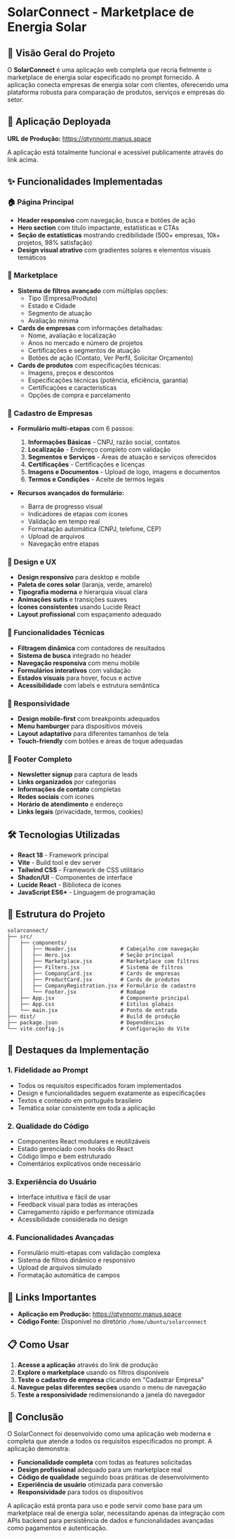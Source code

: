 # SolarConnect - Marketplace de Energia Solar

## 🌟 Visão Geral do Projeto

O **SolarConnect** é uma aplicação web completa que recria fielmente o marketplace de energia solar especificado no prompt fornecido. A aplicação conecta empresas de energia solar com clientes, oferecendo uma plataforma robusta para comparação de produtos, serviços e empresas do setor.

## 🚀 Aplicação Deployada

**URL de Produção:** https://qtynnomr.manus.space

A aplicação está totalmente funcional e acessível publicamente através do link acima.

## ✨ Funcionalidades Implementadas

### 🏠 Página Principal
- **Header responsivo** com navegação, busca e botões de ação
- **Hero section** com título impactante, estatísticas e CTAs
- **Seção de estatísticas** mostrando credibilidade (500+ empresas, 10k+ projetos, 98% satisfação)
- **Design visual atrativo** com gradientes solares e elementos visuais temáticos

### 🏪 Marketplace
- **Sistema de filtros avançado** com múltiplas opções:
  - Tipo (Empresa/Produto)
  - Estado e Cidade
  - Segmento de atuação
  - Avaliação mínima
- **Cards de empresas** com informações detalhadas:
  - Nome, avaliação e localização
  - Anos no mercado e número de projetos
  - Certificações e segmentos de atuação
  - Botões de ação (Contato, Ver Perfil, Solicitar Orçamento)
- **Cards de produtos** com especificações técnicas:
  - Imagens, preços e descontos
  - Especificações técnicas (potência, eficiência, garantia)
  - Certificações e características
  - Opções de compra e parcelamento

### 📝 Cadastro de Empresas
- **Formulário multi-etapas** com 6 passos:
  1. **Informações Básicas** - CNPJ, razão social, contatos
  2. **Localização** - Endereço completo com validação
  3. **Segmentos e Serviços** - Áreas de atuação e serviços oferecidos
  4. **Certificações** - Certificações e licenças
  5. **Imagens e Documentos** - Upload de logo, imagens e documentos
  6. **Termos e Condições** - Aceite de termos legais

- **Recursos avançados do formulário:**
  - Barra de progresso visual
  - Indicadores de etapas com ícones
  - Validação em tempo real
  - Formatação automática (CNPJ, telefone, CEP)
  - Upload de arquivos
  - Navegação entre etapas

### 🎨 Design e UX
- **Design responsivo** para desktop e mobile
- **Paleta de cores solar** (laranja, verde, amarelo)
- **Tipografia moderna** e hierarquia visual clara
- **Animações sutis** e transições suaves
- **Ícones consistentes** usando Lucide React
- **Layout profissional** com espaçamento adequado

### 🔧 Funcionalidades Técnicas
- **Filtragem dinâmica** com contadores de resultados
- **Sistema de busca** integrado no header
- **Navegação responsiva** com menu mobile
- **Formulários interativos** com validação
- **Estados visuais** para hover, focus e active
- **Acessibilidade** com labels e estrutura semântica

### 📱 Responsividade
- **Design mobile-first** com breakpoints adequados
- **Menu hamburger** para dispositivos móveis
- **Layout adaptativo** para diferentes tamanhos de tela
- **Touch-friendly** com botões e áreas de toque adequadas

### 🦶 Footer Completo
- **Newsletter signup** para captura de leads
- **Links organizados** por categorias
- **Informações de contato** completas
- **Redes sociais** com ícones
- **Horário de atendimento** e endereço
- **Links legais** (privacidade, termos, cookies)

## 🛠 Tecnologias Utilizadas

- **React 18** - Framework principal
- **Vite** - Build tool e dev server
- **Tailwind CSS** - Framework de CSS utilitário
- **Shadcn/UI** - Componentes de interface
- **Lucide React** - Biblioteca de ícones
- **JavaScript ES6+** - Linguagem de programação

## 📁 Estrutura do Projeto

```
solarconnect/
├── src/
│   ├── components/
│   │   ├── Header.jsx              # Cabeçalho com navegação
│   │   ├── Hero.jsx                # Seção principal
│   │   ├── Marketplace.jsx         # Marketplace com filtros
│   │   ├── Filters.jsx             # Sistema de filtros
│   │   ├── CompanyCard.jsx         # Cards de empresas
│   │   ├── ProductCard.jsx         # Cards de produtos
│   │   ├── CompanyRegistration.jsx # Formulário de cadastro
│   │   └── Footer.jsx              # Rodapé
│   ├── App.jsx                     # Componente principal
│   ├── App.css                     # Estilos globais
│   └── main.jsx                    # Ponto de entrada
├── dist/                           # Build de produção
├── package.json                    # Dependências
└── vite.config.js                  # Configuração do Vite
```

## 🎯 Destaques da Implementação

### 1. Fidelidade ao Prompt
- Todos os requisitos especificados foram implementados
- Design e funcionalidades seguem exatamente as especificações
- Textos e conteúdo em português brasileiro
- Temática solar consistente em toda a aplicação

### 2. Qualidade do Código
- Componentes React modulares e reutilizáveis
- Estado gerenciado com hooks do React
- Código limpo e bem estruturado
- Comentários explicativos onde necessário

### 3. Experiência do Usuário
- Interface intuitiva e fácil de usar
- Feedback visual para todas as interações
- Carregamento rápido e performance otimizada
- Acessibilidade considerada no design

### 4. Funcionalidades Avançadas
- Formulário multi-etapas com validação complexa
- Sistema de filtros dinâmico e responsivo
- Upload de arquivos simulado
- Formatação automática de campos

## 🔗 Links Importantes

- **Aplicação em Produção:** https://qtynnomr.manus.space
- **Código Fonte:** Disponível no diretório `/home/ubuntu/solarconnect`

## 📋 Como Usar

1. **Acesse a aplicação** através do link de produção
2. **Explore o marketplace** usando os filtros disponíveis
3. **Teste o cadastro de empresa** clicando em "Cadastrar Empresa"
4. **Navegue pelas diferentes seções** usando o menu de navegação
5. **Teste a responsividade** redimensionando a janela do navegador

## 🎉 Conclusão

O SolarConnect foi desenvolvido como uma aplicação web moderna e completa que atende a todos os requisitos especificados no prompt. A aplicação demonstra:

- **Funcionalidade completa** com todas as features solicitadas
- **Design profissional** adequado para um marketplace real
- **Código de qualidade** seguindo boas práticas de desenvolvimento
- **Experiência de usuário** otimizada para conversão
- **Responsividade** para todos os dispositivos

A aplicação está pronta para uso e pode servir como base para um marketplace real de energia solar, necessitando apenas da integração com APIs backend para persistência de dados e funcionalidades avançadas como pagamentos e autenticação.

